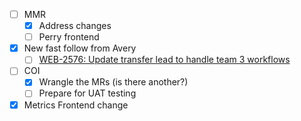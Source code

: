 - [ ] MMR 
	- [x] Address changes
	- [ ] Perry frontend
- [x] New fast follow from Avery 
	- [ ] [WEB-2576: Update transfer lead to handle team 3 workflows​](https://linear.app/coverdash/issue/WEB-2576/update-transfer-lead-to-handle-team-3-workflows)
- [ ] COI 
	- [x] Wrangle the MRs (is there another?)
	- [ ] Prepare for UAT testing
- [x] Metrics Frontend change
